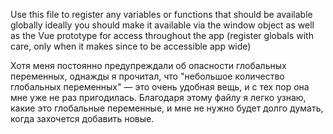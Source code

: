 Use this file to register any variables or functions that should be available globally
ideally you should make it available via the window object
as well as the Vue prototype for access throughout the app
(register globals with care, only when it makes since to be accessible app wide)

Хотя меня постоянно предупреждали об опасности глобальных переменных, однажды я прочитал, 
что "небольшое количество глобальных переменных" — это очень удобная вещь, 
и с тех пор она мне уже не раз пригодилась. 
Благодаря этому файлу я легко узнаю, какие это глобальные переменные, 
и мне не нужно будет долго думать, когда захочется добавить новые.